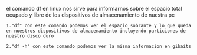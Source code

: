 el comando df en linux nos sirve para informarnos sobre el espacio total ocupado y libre de los dispositivos de almacenamiento de nuestra pc 

	1."df" con este comando podemos ver el espacio sobrante y lo que queda en nuestros dispositivos de almacenamiento incluyendo particiones de nuestro disco duro

	2."df -h" con este comando podemos ver la misma informacion en gibaits
